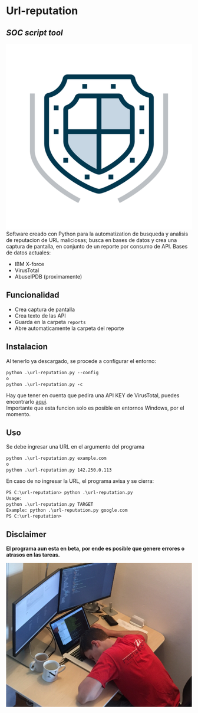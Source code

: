 # Url-reputation
## _SOC script tool_
 ![ logo](/img/logo.png "Logo")
Software creado con Python para la automatization de busqueda y analisis de reputacion de URL maliciosas; busca en bases de datos y crea una captura de pantalla, en conjunto de un reporte por consumo de API.
Bases de datos actuales:
- IBM X-force
- VirusTotal
- AbuseIPDB (proximamente)

## Funcionalidad

- Crea captura de pantalla 
- Crea texto de las API
- Guarda en la carpeta `reports`
- Abre automaticamente la carpeta del reporte

## Instalacion
Al tenerlo ya descargado, se procede a configurar el entorno:
```
python .\url-reputation.py --config 
o
python .\url-reputation.py -c 
```
Hay que tener en cuenta que pedira una API KEY de VirusTotal, puedes encontrarlo [aqui](https://www.virustotal.com/). \
Importante que esta funcion solo es posible en entornos Windows, por el momento.

## Uso
Se debe ingresar una URL en el argumento del programa
```
python .\url-reputation.py example.com
o 
python .\url-reputation.py 142.250.0.113
```
En caso de no ingresar la URL, el programa avisa y se cierra:
```
PS C:\url-reputation> python .\url-reputation.py
Usage:
python .\url-reputation.py TARGET
Example: python .\url-reputation.py google.com
PS C:\url-reputation>
```

## **Disclaimer**
**El programa aun esta en beta, por ende es posible que genere errores o atrasos en las tareas.**

 ![ asleep](/img/asleep.jpg "Logo")